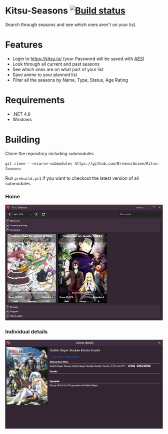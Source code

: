 # Kitsu-Seasons [![Build status](https://ci.appveyor.com/api/projects/status/5rbsupnin5l89vdu?svg=true)](https://ci.appveyor.com/project/dreanor/kitsu-seasons)
Search through seasons and see which ones aren't on your list.

# Features
- Login to https://kitsu.io/ (your Password will be saved with [AES](https://en.wikipedia.org/wiki/Advanced_Encryption_Standard))
- Look through all current and past seasons
- See which ones are on what part of your list
- Save anime to your planned list
- Filter all the seasons by Name, Type, Status, Age Rating

# Requirements
- .NET 4.6
- Windows

# Building

Clone the repository including submodules

`git clone --recurse-submodules https://github.com/DreanorAnime/Kitsu-Seasons`

Run `prebuild.ps1` if you want to checkout the latest version of all submodules

### Home
![preview](preview.png)
### Individual details
![details](details.png)
